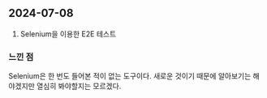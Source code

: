 ## 2024-07-08
1. Selenium을 이용한 E2E 테스트

### 느낀 점
Selenium은 한 번도 들어본 적이 없는 도구이다. 새로운 것이기 때문에 알아보기는 해야겠지만 열심히 봐야할지는 모르겠다.  
